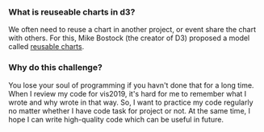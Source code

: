 ### What is reuseable charts in d3?
We often need to reuse a chart in another project, or event share the chart with others. 
For this, Mike Bostock (the creator of D3) proposed a model called [reusable charts](https://bost.ocks.org/mike/chart/).

### Why do this challenge?
You lose your soul of programming if you havn't done that for a long time. When I review my code for vis2019, it's hard for
me to remember what I wrote and why wrote in that way. So, I want to practice my code regularly no matter whether I have code task
for project or not. At the same time, I hope I can write high-quality code which can be useful in future. 
